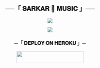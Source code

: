 <h2 align="center">
    ──「 𝐒𝐀𝐑𝐊𝐀𝐑 🚩 𝐌𝐔𝐒𝐈𝐂 」──
</h2>

<p align="center">
  <img src="https://telegra.ph//file/153d1b0c97111b767fd2a.jpg">
</p>


<p align="center">
  <img src="https://telegra.ph//file/a3d20f525637eed3cc092.jpg">
</p>

<h3 align="center">
    ─「 𝐃𝐄𝐏𝐋𝐎𝐘 𝐎𝐍 𝐇𝐄𝐑𝐎𝐊𝐔 」─
</h3>

<p align="center"><a href="https://dashboard.heroku.com/new?template=https://github.com/SARKAROP123/AnonXMusic"> <img src="https://img.shields.io/badge/Deploy%20On%20Heroku-black?style=for-the-badge&logo=heroku" width="220" height="38.45"/></a></p>

<h3 align="center">
